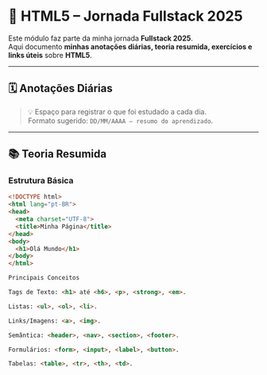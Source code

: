 # 📘 HTML5 – Jornada Fullstack 2025

Este módulo faz parte da minha jornada **Fullstack 2025**.  
Aqui documento **minhas anotações diárias, teoria resumida, exercícios e links úteis** sobre **HTML5**.

---

## 🗓️ Anotações Diárias

> 💡 Espaço para registrar o que foi estudado a cada dia.  
> Formato sugerido: `DD/MM/AAAA – resumo do aprendizado`.

---

## 📚 Teoria Resumida

### Estrutura Básica
```html
<!DOCTYPE html>
<html lang="pt-BR">
<head>
  <meta charset="UTF-8">
  <title>Minha Página</title>
</head>
<body>
  <h1>Olá Mundo</h1>
</body>
</html>
```

```html
Principais Conceitos

Tags de Texto: <h1> até <h6>, <p>, <strong>, <em>.

Listas: <ul>, <ol>, <li>.

Links/Imagens: <a>, <img>.

Semântica: <header>, <nav>, <section>, <footer>.

Formulários: <form>, <input>, <label>, <button>.

Tabelas: <table>, <tr>, <th>, <td>.
```
